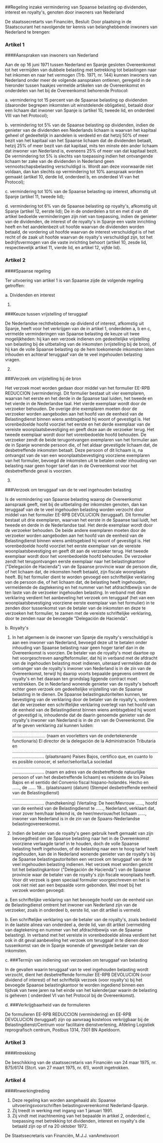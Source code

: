 <meta http-equiv='Content-Type' content='text/html; charset=utf-8' />

##Regeling inzake vermindering van Spaanse belasting op dividenden, interest en royalty's, genoten door inwoners van Nederland

De staatssecretarts van Financiën,  Besluit: Door plaatsing in de Staatscourant het navolgende ter kennis van belanghebbende inwoners van Nederland te brengen:    

### Artikel  1  

####Aanspraken van inwoners van Nederland

Aan de op 16 juni 1971 tussen Nederland en Spanje gesloten Overeenkomst tot het vermijden van dubbele belasting met betrekking tot belastingen naar het inkomen en naar het vermogen (Trb. 1971, nr. 144) kunnen inwoners van Nederland onder meer de volgende aanspraken ontlenen, geregeld in de hieronder tussen haakjes vermelde artikelen van de Overeenkomst en onderdelen van het bij de Overeenkomst behorende Protocol: 

a. vermindering tot 15 percent van de Spaanse belasting op dividenden (daaronder begrepen inkomsten uit winstdelende obligaties), betaald door een lichaam dat inwoner van Spanje is (artikel 10, tweede lid, en onderdeel VIII van het Protocol);  

b. vermindering tot 5% van de Spaanse belasting op dividenden, indien de genieter van de dividenden een Nederlands lichaam is waarvan het kapitaal geheel of gedeeltelijk in aandelen is verdeeld en dat hetzij 50% of meer bezit van het kapitaal van het Spaanse lichaam dat de dividenden betaalt, hetzij 25% of meer bezit van dat kapitaal, mits ten minste één ander lichaam dat inwoner van Nederland is, eveneens 25% of meer van dat kapitaal bezit. De vermindering tot 5% is slechts van toepassing indien het ontvangende lichaam ter zake van de dividenden in Nederland geen vennootschapsbelasting verschuldigd is. Wordt aan deze voorwaarde niet voldaan, dan kan slechts op vermindering tot 10% aanspraak worden gemaakt (artikel 10, derde lid, onderdeel b, en onderdeel VI van het Protocol);  

c. vermindering tot 10% van de Spaanse belasting op interest, afkomstig uit Spanje (artikel 11, tweede lid);  

d. vermindering tot 6% van de Spaanse belasting op royalty's, afkomstig uit Spanje (artikel 12, eerste lid);   De in de onderdelen a tot en met d van dit artikel bedoelde verminderingen zijn niet van toepassing, indien de genieter van de dividenden, de interest of de royalty's in Spanje een vaste inrichting heeft en het aandelenbezit uit hoofde waarvan de dividenden worden betaald, de vordering uit hoofde waarvan de interest verschuldigd is of het recht of de zaak uit hoofde waarvan de royalty's verschuldigd zijn, tot het bedrijfsvermogen van die vaste inrichting behoort (artikel 10, zesde lid, respectievelijk artikel 11, vierde lid, en artikel 12, vijfde lid).  

### Artikel  2  

####Spaanse regeling

Ter uitvoering van artikel 1 is van Spaanse zijde de volgende regeling getroffen: 

a. Dividenden en interest 

1. 
###Keuze tussen vrijstelling of teruggaaf

De Nederlandse rechthebbende op dividend of interest, afkomstig uit Spanje, heeft voor het verkrijgen van de in artikel 1, onderdelen a, b en c, vermelde verminderingen van Spaanse belasting de keuze uit twee mogelijkheden: hij kan een verzoek indienen om gedeeltelijke vrijstelling van belasting bij de uitbetaling van de inkomsten (vrijstelling bij de bron), óf hij kan de volle Spaanse belasting op de hem toekomende inkomsten laten inhouden en achteraf teruggaaf van de te veel ingehouden belasting vragen.  

2. 
###Verzoek om vrijstelling bij de bron

Het verzoek moet worden gedaan door middel van het formulier EE-RPB REDUCCION (vermindering). Dit formulier bestaat uit vier exemplaren, waarvan het eerste en het derde in de Spaanse taal luiden, het tweede en het vierde in de Nederlandse taal. Het vierde exemplaar wordt door de verzoeker behouden. De overige drie exemplaren moeten door de verzoeker worden aangeboden aan het hoofd van de eenheid van de Belastingdienst binnen wiens ambtsgebied hij woont of gevestigd is. Het vorenbedoelde hoofd voorziet het eerste en het derde exemplaar van de vereiste woonplaatsbevestiging en geeft deze aan de verzoeker terug. Het tweede exemplaar wordt door het vorenbedoelde hoofd behouden. De verzoeker zendt de beide terugontvangen exemplaren van het formulier aan de in Spanje wonende persoon die, of het aldaar gevestigde lichaam dat, de desbetreffende inkomsten betaalt. Deze persoon of dit lichaam is, na ontvangst van de van een woonplaatsbevestiging voorziene exemplaren van het formulier, bevoegd de inkomsten uit te betalen onder inhouding van belasting naar geen hoger tarief dan in de Overeenkomst voor het desbetreffende geval is voorzien.  

3. 
###Verzoek om teruggaaf van de te veel ingehouden belasting

Is de vermindering van Spaanse belasting waarop de Overeenkomst aanspraak geeft, niet bij de uitbetaling der inkomsten genoten, dan kan teruggaaf van de te veel ingehouden belasting worden verzocht door middel van het formulier EE-RPB DEVOLUCION (teruggaaf). Dit formulier bestaat uit drie exemplaren, waarvan het eerste in de Spaanse taal luidt, het tweede en derde in de Nederlandse taal. Het derde exemplaar wordt door de verzoeker behouden. De beide andere exemplaren moeten door de verzoeker worden aangeboden aan het hoofd van de eenheid van de Belastingdienst binnen wiens ambtsgebied hij woont of gevestigd is. Het vorenbedoelde hoofd voorziet het eerste exemplaar van de vereiste woonplaatsbevestiging en geeft dit aan de verzoeker terug. Het tweede exemplaar wordt door het vorenbedoelde hoofd behouden. De verzoeker zendt het terugontvangen eerste exemplaar naar het belastingkantoor ("Delegación de Hacienda") van de Spaanse provincie waar de persoon die, of het lichaam dat, de inkomsten heeft betaald, zijn fiscale woonplaats heeft. Bij het formulier dient te worden gevoegd een schriftelijke verklaring van de persoon die, of het lichaam dat, de belasting heeft ingehouden, vermeldende de dagtekening en het nummer van het afdrachtbewijs van de ten laste van de verzoeker ingehouden belasting. In verband met deze verklaring verdient het aanbeveling het verzoek om teruggaaf (het van een woonplaatsbevestiging voorziene eerste exemplaar van het formulier) in te zenden door tussenkomst van de betaler van de inkomsten en deze te verzoeken het formulier, te zamen met de vereiste schriftelijke verklaring, door te zenden naar de bevoegde "Delegación de Hacienda".    

b. Royalty's 

1. In het algemeen is de inwoner van Spanje die royalty's verschuldigd is aan een inwoner van Nederland, bevoegd deze uit te betalen onder inhouding van Spaanse belasting naar geen hoger tarief dan in de Overeenkomst is voorzien. De betaler van de royalty's moet daartoe op het voorgeschreven aangifteformulier, dat hij in verband met de afdracht van de ingehouden belasting moet indienen, uiteraard vermelden dat de ontvanger van de royalty's inwoner van Nederland is in de zin van de Overeenkomst, terwijl hij daarop voorts bepaalde gegevens omtrent de royalty's en het daaraan ten grondslag liggende contract moet verstrekken. De in Nederland wonende genieter van de royalty's behoeft echter geen verzoek om gedeeltelijke vrijstelling van de Spaanse belasting in te dienen. De Spaanse belastingautoriteiten kunnen, ter bevestiging van de verklaring door de betaler van de royalty's, vorderen dat de verzoeker een schriftelijke verklaring overlegt van het hoofd van de eenheid van de Belastingdienst binnen wiens ambtsgebied hij woont of gevestigd is, inhoudende dat de daarin genoemde genieter van de royalty's inwoner van Nederland is in de zin van de Overeenkomst. Die af te geven verklaring zal kunnen luiden: .................................................................................................................................................. (naam en voorletters van de ondertekenende functionaris) El director de la delegación de la Administración Tributaria en ................................................................................................................................................. (plaatsnaam) Países Bajos, certifico que, en cuanto lo es posible conocer, el señor/señorita/La sociedad ................................................................................................................................................. (naam en adres van de desbetreffende natuurlijke persoon of van het desbetreffende lichaam) es residente de los Países Bajos en el sentido del Convenio fiscal hispano-holandés. Hecho en ......, de ...... 19... (plaatsnaam) (datum) (Stempel desbetreffende eenheid van de Belastingdienst) ................................................................................................................................................. (handtekening) (Vertaling: De heer/Mevrouw ......, hoofd van de eenheid van de Belastingdienst te ......, Nederland, verklaart dat, voor zover hem/haar bekend is, de heer/mevrouw/het lichaam ......, inwoner van Nederland is in de zin van de Spaans-Nederlandse belastingovereenkomst.  

2. Indien de betaler van de royalty's geen gebruik heeft gemaakt van zijn bevoegdheid om de Spaanse belasting naar het in de Overeenkomst voorziene verlaagde tarief in te houden, doch de volle Spaanse belasting heeft ingehouden, of de belasting naar een te hoog tarief heeft ingehouden, kan de in Nederland wonende genieter van de royalty's bij de Spaanse belastingautoriteiten een verzoek om teruggaaf van de te veel ingehouden belasting indienen. Het verzoek moet worden gericht tot het belastingkantoor ("Delegación de Hacienda") van de Spaanse provincie waar de betaler van de royalty's zijn fiscale woonplaats heeft. Voor dit verzoek is geen speciaal formulier voorgeschreven en het is ook niet niet aan een bepaalde vorm gebonden. Wel moet bij het verzoek worden gevoegd: 

a. Een schriftelijke verklaring van het bevoegde hoofd van de eenheid van de Belastingdienst omtrent het inwoner van Nederland zijn van de verzoeker, zoals in onderdeel b, eerste lid, van dit artikel is vermeld.  

b. Een schriftelijke verklaring van de betaler van de royalty's, zoals bedoeld in de laatste alinea van onderdeel a, derde lid, van dit artikel (vermelding van dagtekening en nummer van het afdrachtbewijs van de Spaanse belasting). In verband met het vereiste in vorenbedoelde alinea verdient het ook in dit geval aanbeveling het verzoek om teruggaaf in te dienen door tussenkomst van de in Spanje wonende of gevestigde betaler van de inkomsten.  

c. 
###Termijn van indiening van verzoeken om teruggaaf van belasting

In de gevallen waarin teruggaaf van te veel ingehouden belasting wordt verzocht, dient het desbetreffende formulier EE-RPB DEVOLUCION (voor dividend of interest) of het schriftelijk verzoek (voor royalty's) bij het bevoegde Spaanse belastingkantoor te worden ingediend binnen een tijdvak van twee jaren na het einde van het kalenderjaar waarin de belasting is geheven ( onderdeel VI van het Protocol bij de Overeenkomst).  

d. 
###Verkrijgbaarheid van de formulieren

De formulieren EE-RPB REDUCCION (vermindering) en EE-RPB DEVOLUCION (teruggaaf) zijn op aanvraag kosteloos verkrijgbaar bij de Belastingdienst/Centrum voor facilitaire dienstverlening, Afdeling Logistiek reprografisch centrum, Postbus 1314, 7301 BN Apeldoorn.        

### Artikel  3  

####Intrekking

De beschikking van de staatssecretaris van Financiën van 24 maar 1975, nr. B75/6174 (Stcrt. van 27 maart 1975, nr. 61), wordt ingetrokken.  

### Artikel  4  

####Inwerkingtreding

1.  Deze regeling kan worden aangehaald als: Spaanse uitvoeringsvoorschriften belastingovereenkomst Nederland-Spanje.   
2.  Zij treedt in werking met ingang van 1 januari 1991.   
3.  Zij vindt met inachtneming van het bepaalde in artikel 2, onderdeel c, toepassing met betrekking tot dividenden, interest en royalty's die betaald zijn op of na 20 oktober 1972.   

De 
Staatssecretaris van Financiën, 
M.J.J. vanAmelsvoort    
